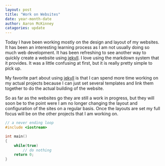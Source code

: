 ```yaml
---
layout: post
title: "Work on Websites"
date: year-month-date
author: Aaron McKinney
catagories: update
---
```


Today I have been working mostly on the design and layout of my websites.
It has been an interesting learning process as I am not usually doing so
much web development. It has been refreshing to see another way to quickly
create a website using [jekyll](jekylrb.com). I love using the markdown
system that it provides. It was a little confusing at first, but it is
really pretty simple to pick up.

My favorite part about using [jekyll](jekylrb.com) is that I can spend
more time working on my actual projects because I can just set several
templates and link them together to do the actual building of the website.

So as far as the websites go they are still a work in progress, but they
will soon be to the point were I am no longer changing the layout and
configuration of the sites on a regular basis. Once the layouts are set
my full focus will be on the other projects that I am working on.

```c++
// a never ending loop
#include <iostream>

int main()
{
	while(true)
		// do nothing	
	return 0;
}
``` 
